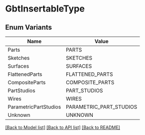 # GbtInsertableType

## Enum Variants

| Name | Value |
|---- | -----|
| Parts | PARTS |
| Sketches | SKETCHES |
| Surfaces | SURFACES |
| FlattenedParts | FLATTENED_PARTS |
| CompositeParts | COMPOSITE_PARTS |
| PartStudios | PART_STUDIOS |
| Wires | WIRES |
| ParametricPartStudios | PARAMETRIC_PART_STUDIOS |
| Unknown | UNKNOWN |


[[Back to Model list]](../README.md#documentation-for-models) [[Back to API list]](../README.md#documentation-for-api-endpoints) [[Back to README]](../README.md)


